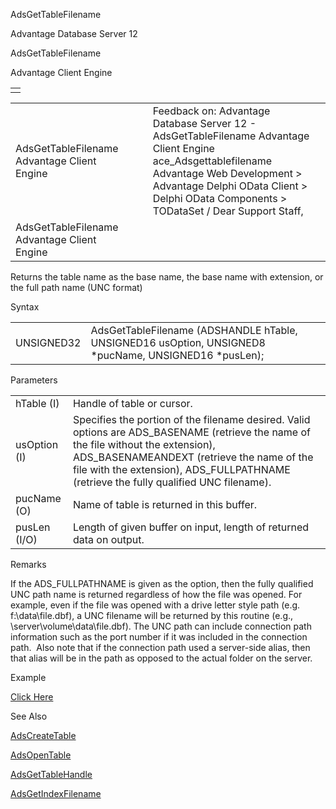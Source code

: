 AdsGetTableFilename




Advantage Database Server 12  

AdsGetTableFilename

Advantage Client Engine

|  |
| --- |
|  |

|  |  |  |  |  |
| --- | --- | --- | --- | --- |
| AdsGetTableFilename  Advantage Client Engine |  |  | Feedback on: Advantage Database Server 12 - AdsGetTableFilename Advantage Client Engine ace\_Adsgettablefilename Advantage Web Development > Advantage Delphi OData Client > Delphi OData Components > TODataSet / Dear Support Staff, |  |
| AdsGetTableFilename  Advantage Client Engine |  |  |  |  |

Returns the table name as the base name, the base name with extension, or the full path name (UNC format)

Syntax

|  |  |
| --- | --- |
| UNSIGNED32 | AdsGetTableFilename (ADSHANDLE hTable,  UNSIGNED16 usOption,  UNSIGNED8 \*pucName,  UNSIGNED16 \*pusLen); |

Parameters

|  |  |
| --- | --- |
| hTable (I) | Handle of table or cursor. |
| usOption (I) | Specifies the portion of the filename desired. Valid options are ADS\_BASENAME (retrieve the name of the file without the extension), ADS\_BASENAMEANDEXT (retrieve the name of the file with the extension), ADS\_FULLPATHNAME (retrieve the fully qualified UNC filename). |
| pucName (O) | Name of table is returned in this buffer. |
| pusLen (I/O) | Length of given buffer on input, length of returned data on output. |

Remarks

If the ADS\_FULLPATHNAME is given as the option, then the fully qualified UNC path name is returned regardless of how the file was opened. For example, even if the file was opened with a drive letter style path (e.g. f:\data\file.dbf), a UNC filename will be returned by this routine (e.g., \\server\volume\data\file.dbf). The UNC path can include connection path information such as the port number if it was included in the connection path.  Also note that if the connection path used a server-side alias, then that alias will be in the path as opposed to the actual folder on the server.

Example

[Click Here](ace_examples.htm#adsgettablefilenameexample)

See Also

[AdsCreateTable](ace_adscreatetable.htm)

[AdsOpenTable](ace_adsopentable.htm)

[AdsGetTableHandle](ace_adsgettablehandle.htm)

[AdsGetIndexFilename](ace_adsgetindexfilename.htm)